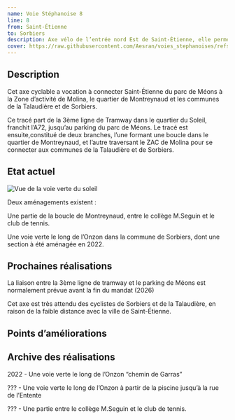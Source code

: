 ```yaml
---
name: Voie Stéphanoise 8
line: 8
from: Saint-Étienne
to: Sorbiers
description: Axe vélo de l’entrée nord Est de Saint-Étienne, elle permet de relier La Talaudière et Sorbiers et la boucle cyclable de Montreynaud .
cover: https://raw.githubusercontent.com/Aesran/voies_stephanoises/refs/heads/main/assets/L8-voie-verte-Sorbiers-Onzon.png
---
```

## Description

Cet axe cyclable a vocation à connecter Saint-Étienne du parc de Méons à la Zone d’activité de Molina, le quartier de Montreynaud et les communes de la Talaudière et de Sorbiers. 

Ce tracé part de la 3ème ligne de Tramway dans le quartier du Soleil, franchit l’A72, jusqu’au parking du parc de Méons. Le tracé est ensuite,constitué de deux branches, l’une formant une boucle dans le quartier de Montreynaud, et l’autre traversant le ZAC de Molina pour se connecter aux communes de la Talaudière et de Sorbiers.


## Etat actuel
![Vue de la voie verte du soleil](https://raw.githubusercontent.com/Aesran/voies_stephanoises/refs/heads/main/assets/L8-voie-verte-Sorbiers-chemin-du-Garras.png)

Deux aménagements existent : 

Une partie de la boucle de Montreynaud, entre le collège M.Seguin et le club de tennis. 

Une voie verte le long de l’Onzon dans la commune de Sorbiers, dont une section à été aménagée en 2022. 


## Prochaines réalisations 
La liaison entre la 3ème ligne de tramway et le parking de Méons est normalement prévue avant la fin du mandat (2026) 

Cet axe est très attendu des cyclistes de Sorbiers et de la Talaudière, en raison de la faible distance avec la ville de Saint-Étienne. 


## Points d’améliorations


## Archive des réalisations

2022 - Une voie verte le long de l’Onzon “chemin de Garras”

??? - Une voie verte le long de l’Onzon à partir de la piscine jusqu’à la rue de l’Entente

??? - Une partie entre le collège M.Seguin et le club de tennis.

